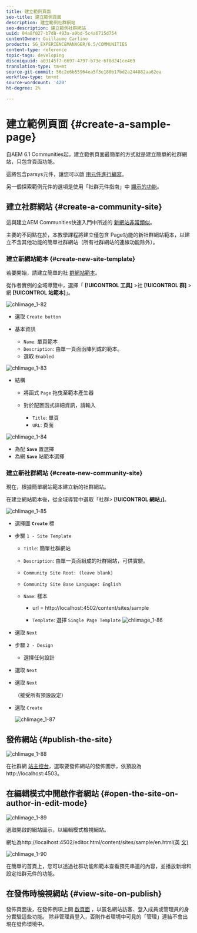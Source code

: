 ```yaml
---
title: 建立範例頁面
seo-title: 建立範例頁面
description: 建立範例社群網站
seo-description: 建立範例社群網站
uuid: 04a8f027-b7d8-493a-a9bd-5c4a6715d754
contentOwner: Guillaume Carlino
products: SG_EXPERIENCEMANAGER/6.5/COMMUNITIES
content-type: reference
topic-tags: developing
discoiquuid: a03145f7-6697-4797-b73e-6f8d241ce469
translation-type: tm+mt
source-git-commit: 56c2e6b55964ea5f3e180b17bd2a244882aa62ea
workflow-type: tm+mt
source-wordcount: '420'
ht-degree: 2%

---
```



# 建立範例頁面 {#create-a-sample-page}

自AEM 6.1 Communities起，建立範例頁面最簡單的方式就是建立簡單的社群網站，只包含頁面功能。

這將包含parsys元件，讓您可以啟 [用元件進行編寫](basics.md#accessing-communities-components)。

另一個探索範例元件的選項是使用「社群元件指南」中 [顯示的功能](components-guide.md)。

## 建立社群網站 {#create-a-community-site}

這與建立AEM Communities快速入門中所述的 [新網站非常類似](getting-started.md)。

主要的不同點在於，本教學課程將建立僅包含 [](functions.md#page-function) Page功能的新社群網站範本，以建立不含其他功能的簡單社群網站（所有社群網站的連線功能除外）。

### 建立新網站範本 {#create-new-site-template}

若要開始，請建立簡單的社 [群網站範本](sites.md)。

從作者實例的全域導覽中，選擇「 **[!UICONTROL 工具]** >社 **[!UICONTROL 群]** >網 **[!UICONTROL 站範本]**」。

![chlimage_1-82](assets/chlimage_1-82.png)

* 選取 `Create button`
* 基本資訊

   * `Name`: 單頁範本
   * `Description`: 由單一頁面函陣列成的範本。
   * 選取 `Enabled`

![chlimage_1-83](assets/chlimage_1-83.png)

* 結構

   * 將函式 `Page` 拖曳至範本產生器
   * 對於配置函式詳細資訊，請輸入

      * `Title`: 單頁
      * `URL`: 頁面

![chlimage_1-84](assets/chlimage_1-84.png)

* 為配 **`Save`** 置選擇
* 為網 **`Save`** 站範本選擇

### 建立新社群網站 {#create-new-community-site}

現在，根據簡單網站範本建立新的社群網站。

在建立網站範本後，從全域導覽中選取「社群> **[!UICONTROL 網站」]**。

![chlimage_1-85](assets/chlimage_1-85.png)

* 選擇圖 **`Create`** 標

* 步驟 `1 - Site Template`

   * `Title`: 簡單社群網站
   * `Description`: 由單一頁面組成的社群網站，可供實驗。
   * `Community Site Root: (leave blank)`
   * `Community Site Base Language: English`
   * `Name`: 樣本

      * url = http://localhost:4502/content/sites/sample

      * `Template`: 選擇 `Single Page Template`
      ![chlimage_1-86](assets/chlimage_1-86.png)


* 選取 `Next`
* 步驟 `2 - Design`

   * 選擇任何設計

* 選取 `Next`
* 選取 `Next`

   （接受所有預設設定）

* 選取 `Create`

   ![chlimage_1-87](assets/chlimage_1-87.png)

## 發佈網站 {#publish-the-site}

![chlimage_1-88](assets/chlimage_1-88.png)

在社群網 [站主控台](sites-console.md)，選取要發佈網站的發佈圖示，依預設為http://localhost:4503。

## 在編輯模式中開啟作者網站 {#open-the-site-on-author-in-edit-mode}

![chlimage_1-89](assets/chlimage_1-89.png)

選取開啟的網站圖示，以編輯模式檢視網站。

網址為http://localhost:4502/editor.html/content/sites/sample/en.html(英 [文)](http://localhost:4502/editor.html/content/sites/sample/en.html)

![chlimage_1-90](assets/chlimage_1-90.png)

在簡單的首頁上，您可以透過社群功能和範本查看預先串連的內容，並播放新增和設定社群元件的功能。

## 在發佈時檢視網站 {#view-site-on-publish}

發佈頁面後，在發佈例項上開 [啟頁面](http://localhost:4503/content/sites/sample/en.html) ，以匿名網站訪客、登入成員或管理員的身分實驗這些功能。 除非管理員登入，否則作者環境中可見的「管理」連結不會出現在發佈環境中。
